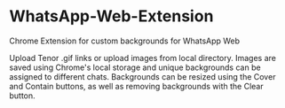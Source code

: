 # WhatsApp-Web-Extension
Chrome Extension for custom backgrounds for WhatsApp Web

Upload Tenor .gif links or upload images from local directory.
Images are saved using Chrome's local storage and unique backgrounds can be assigned to different chats.
Backgrounds can be resized using the Cover and Contain buttons, as well as removing backgrounds with the Clear button.
